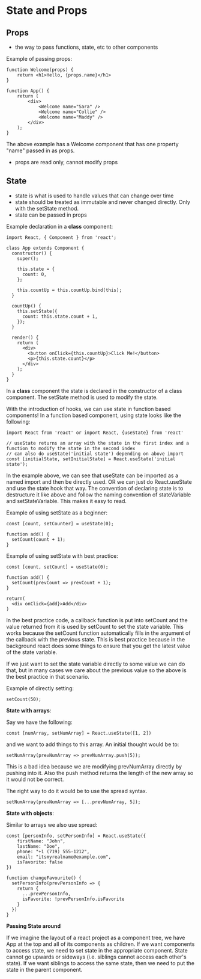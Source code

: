 # State and Props

<h2>Props</h2>

- the way to pass functions, state, etc to other components

Example of passing props:

```
function Welcome(props) {
    return <h1>Hello, {props.name}</h1>
}

function App() {
    return (
        <div>
            <Welcome name="Sara" />
            <Welcome name="Collie" />
            <Welcome name="Maddy" />
        </div>
    );
}
```
The above example has a Welcome component that has one property "name" passed in as props.

- props are read only, cannot modify props

<h2>State</h2>

- state is what is used to handle values that can change over time
- state should be treated as immutable and never changed directly. Only with the setState method.
- state can be passed in props

Example declaration in a <b>class</b> component:

```
import React, { Component } from 'react';

class App extends Component {
  constructor() {
    super();

    this.state = {
      count: 0,
    };

    this.countUp = this.countUp.bind(this);
  }

  countUp() {
    this.setState({
      count: this.state.count + 1,
    });
  }

  render() {
    return (
      <div>
        <button onClick={this.countUp}>Click Me!</button>
        <p>{this.state.count}</p>
      </div>
    );
  }
}
```
In a <b>class</b> component the state is declared in the constructor of a class component. The setState method is used to modify the state.

With the introduction of hooks, we can use state in function based components! In a function based component, using state looks like the following: 

```
import React from 'react' or import React, {useState} from 'react'

// useState returns an array with the state in the first index and a function to modify the state in the second index
// can also do useState('initial state') depending on above import
const [initialState, setInitialState] = React.useState('initial state'); 
```

In the example above, we can see that useState can be imported as a named import and then be directly used. OR we can just do React.useState and use the state hook that way. The convention of declaring state is to destructure it like above and follow the naming convention of stateVariable and setStateVariable. This makes it easy to read.

Example of using setState as a beginner:

```
const [count, setCounter] = useState(0);

function add() {
  setCount(count + 1);
}
```

Example of using setState with best practice:

```
const [count, setCount] = useState(0);

function add() {
  setCount(prevCount => prevCount + 1);
}

return(
  <div onClick={add}>Add</div>
)

```
In the best practice code, a callback function is put into setCount and the value returned from it is used by setCount to set the state variable. This works because the setCount function automatically fills in the argument of the callback with the previous state.
This is best practice because in the background react does some things to ensure that you get the latest value of the state variable.

If we just want to set the state variable directly to some value we can do that, but in many cases we care about the previous value so the above is the best practice in that scenario.

Example of directly setting:

```
setCount(50);
```

<b>State with arrays</b>:

Say we have the following:
```
const [numArray, setNumArray] = React.useState([1, 2])
```
and we want to add things to this array. An initial thought would be to:
```
setNumArray(prevNumArray => prevNumArray.push(5));
```
This is a bad idea because we are modifying prevNumArray directly by pushing into it. Also the push method returns the length of the new array so it would not be correct.

The right way to do it would be to use the spread syntax.
```
setNumArray(prevNumArray => [...prevNumArray, 5]);
```

<b>State with objects</b>:

Similar to arrays we also use spread:
```
const [personInfo, setPersonInfo] = React.useState({
    firstName: "John",
    lastName: "Doe",
    phone: "+1 (719) 555-1212",
    email: "itsmyrealname@example.com",
    isFavorite: false
})

function changeFavourite() {
  setPersonInfo(prevPersonInfo => {
    return {
      ...prevPersonInfo,
      isFavorite: !prevPersonInfo.isFavorite
    }
  })
}
```
<b>Passing State around</b>

If we imagine the layout of a react project as a component tree, we have App at the top and all of its components as children. If we want components to access state, we need to set state in the appropriate component. State cannot go upwards or sideways (i.e. siblings cannot access each other's state). If we want siblings to access the same state, then we need to put the state in the parent component. 
